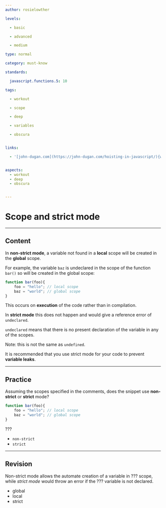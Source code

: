 ```yaml
---
author: rosielowther

levels:

  - basic

  - advanced

  - medium

type: normal

category: must-know

standards:

  javascript.functions.5: 10

tags:

  - workout

  - scope

  - deep

  - variables

  - obscura


links:

  - '[john-dugan.com](https://john-dugan.com/hoisting-in-javascript/){website}'


aspects:
  - workout
  - deep
  - obscura


---
```


# Scope and strict mode

---
## Content

In **non-strict mode**, a variable not found in a **local** scope will be created in the **global** scope.

For example, the variable `baz` is undeclared in the scope of the function `bar()` so will be created in the global scope:
```javascript
function bar(foo){
    foo = "hello"; // local scope
    baz = "world"; // global scope
}
```
This occurs on **execution** of the code rather than in compilation.

In **strict mode** this does not happen and would give a reference error of `undeclared`. 

`undeclared` means that there is no present declaration of the variable in any of the scopes.

Note: this is not the same as `undefined`.

It is recommended that you use strict mode for your code to prevent **variable leaks**.

---
## Practice

Assuming the scopes specified in the comments, does the snippet use **non-strict** or **strict** mode?
```javascript
function bar(foo){
    foo = "hello"; // local scope
    baz = "world"; // global scope
}
```

???


* `non-strict`
* `strict`

---
## Revision

Non-strict mode allows the automate creation of a variable in ??? scope, while *strict mode* would throw an error if the ??? variable is not declared.

* global
* local
* strict

 
